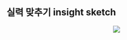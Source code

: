 ## 실력 맞추기 insight sketch

<p align="center">
  <img src="https://user-images.githubusercontent.com/39179946/209590588-4903881f-add5-45c6-a18f-1a2b2f3affac.jpg"/>
</p>
